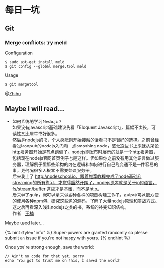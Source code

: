 # 每日一坑

## Git 

### Merge conflicts: try **meld** 
Configuration
```
$ sudo apt-get install meld
$ git config --global merge.tool meld
```
Usage
```
$ git mergetool
```
@[Zhihu](https://www.zhihu.com/question/21215715/answer/17540457)

## Maybe I will read...
- 如何系统地学习Node.js？  
如果没有javascript基础建议先看「Eloquent Javascript」，篇幅不太长，可读性又比犀牛书好很多。  
然后是nodejs的书，个人感觉刚开始接触的话看书不是很好的选择。之前曾经看过leanpub的nodejs入门和一点smashing node，感觉这些书上来就从架设http服务器开始是有点跑偏了。nodejs刚发布时展示的就是一个http服务器，包括现在nodejs官网首页例子也是这样。但如果你之前没有用其他语言做过服务器，理解例子里那些架构的内在逻辑和如何进行自己的变通不是一件容易的事。更何况很多人根本不需要架设服务器。  
后来我上了 http://nodeschool.io，跟着推荐教程完成了node基础和streaming的所有练习，才觉得豁然开朗了。nodejs原本就是关于io的语言，fs/stream/buffer 这些才是基础，而不是http。  
后来学了gulp，就可以拿来做各种各样的项目构建工作了。gulp中可以很方便的使用各种npm包，研究这些包的源码，了解了大量nodejs原理和实战方式。这之后再看深入浅出nodejs之类的书，系统的补完知识结构。  
作者：[王楠](https://www.zhihu.com/question/21567720/answer/43837344)


Maybe used later...

{% hint style="info" %}
 Super-powers are granted randomly so please submit an issue if you're not happy with yours.
{% endhint %}

Once you're strong enough, save the world:

```
// Ain't no code for that yet, sorry
echo 'You got to trust me on this, I saved the world'
```



